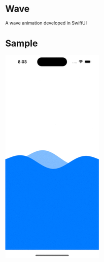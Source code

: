 # Wave
A wave animation developed in SwiftUI

# Sample
![](https://github.com/manuelmantony/Wave/blob/312cacabd44a30ff7673229d069b2fb72e2dd66d/sample/sample_wave.gif)
